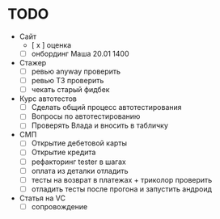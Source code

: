 # TODO

- Сайт
    - [ x ] оценка
    - [  ] онбординг Маша 20.01 1400
- Стажер
    - [  ] ревью anyway проверить
    - [  ] ревью ТЗ проверить
    - [  ] чекать старый фидбек
- Курс автотестов
    - [  ] Сделать общий процесс автотестирования
    - [  ] Вопросы по автотестированию
    - [  ] Проверять Влада и вносить в табличку
- СМП
    - [  ] Открытие дебетовой карты
    - [  ] Открытие кредита
    - [  ] рефакторинг tester в шагах
    - [  ] оплата из деталки отладить
    - [  ] тесты на возврат в платежах + триколор проверить
    - [  ] отладить тесты после прогона и запустить андроид
- Статья на VC
    - [  ] сопровождение